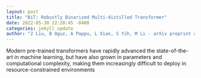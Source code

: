 ```yaml
--- 
layout: post 
title: "BiT: Robustly Binarized Multi-distilled Transformer" 
date: 2022-05-30 22:20:45 -0400 
categories: jekyll update 
author: "Z Liu, B Oguz, A Pappu, L Xiao, S Yih, M Li - arXiv preprint arXiv , 2022" 
--- 
```

Modern pre-trained transformers have rapidly advanced the state-of-the-art in machine learning, but have also grown in parameters and computational complexity, making them increasingly difficult to deploy in resource-constrained environments